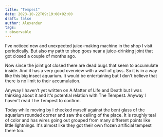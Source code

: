 ```yaml
---
title: "Tempest"
date: 2023-10-22T09:19:08+02:00
draft: false
author: Alexander
tags:
- observable
---
```


I've noticed new and unexpected juice-making machine in the shop I visit periodically.
But also my path to shop goes near a juice-drinking joint that got closed a couple of months ago.

Now since the joint got closed there are dead bugs that seem to accumulate inside.
And it has a very good overview with a wall of glass.
So it is in a way like this big insect aquarium.
It would be entertaining but I don't believe that there is no limit to their accumulation.

Anyway I haven't yet written on A Matter of Life and Death but I was thinking about it and it's potential relation with The Tempest.
Anyway I haven't read The Tempest to confirm.

Today while moving by I checked myself against the bent glass of the aquarium rounded corner and saw the ceiling of the place.
It is roughly teal of color and has wires going out grouped from many different points like little lightnings.
It's almost like they got their own frozen artificial tempest there too.
